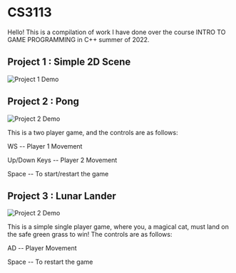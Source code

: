 # CS3113

Hello! This is a compilation of work I have done over the course INTRO TO GAME PROGRAMMING in C++ summer of 2022.

## Project 1 : Simple 2D Scene
![Project 1 Demo](demo_gifs/Project_1_demo.gif)

## Project 2 : Pong
![Project 2 Demo](demo_gifs/Project_2_demo.gif)

This is a two player game, and the controls are as follows:

WS -- Player 1 Movement

Up/Down Keys -- Player 2 Movement

Space -- To start/restart the game

## Project 3 : Lunar Lander
![Project 2 Demo](demo_gifs/Project_3_demo.gif)

This is a simple single player game, where you, a magical cat, must land on the safe green grass to win! The controls are as follows:

AD -- Player Movement

Space -- To restart the game

